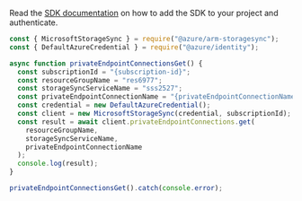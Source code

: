 Read the [SDK documentation](https://github.com/Azure/azure-sdk-for-js/blob/%40azure%2Farm-storagesync_9.0.1/sdk/storagesync/arm-storagesync/README.md) on how to add the SDK to your project and authenticate.

```javascript
const { MicrosoftStorageSync } = require("@azure/arm-storagesync");
const { DefaultAzureCredential } = require("@azure/identity");

async function privateEndpointConnectionsGet() {
  const subscriptionId = "{subscription-id}";
  const resourceGroupName = "res6977";
  const storageSyncServiceName = "sss2527";
  const privateEndpointConnectionName = "{privateEndpointConnectionName}";
  const credential = new DefaultAzureCredential();
  const client = new MicrosoftStorageSync(credential, subscriptionId);
  const result = await client.privateEndpointConnections.get(
    resourceGroupName,
    storageSyncServiceName,
    privateEndpointConnectionName
  );
  console.log(result);
}

privateEndpointConnectionsGet().catch(console.error);
```
